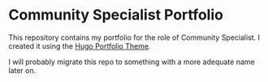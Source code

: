 # Community Specialist Portfolio

This repository contains my portfolio for the role of Community Specialist. I created it using the [Hugo Portfolio Theme](https://github.com/wowchemy/starter-hugo-portfolio-theme).

I will probably migrate this repo to something with a more adequate name later on.